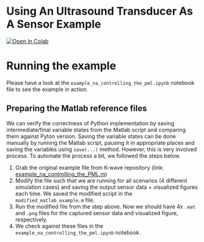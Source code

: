 # Using An Ultrasound Transducer As A Sensor Example

<a target="_blank" href="https://colab.research.google.com/github/waltsims/k-wave-python/blob/master/examples/na_controlling_the_pml/example_na_controlling_the_pml.ipynb">
  <img src="https://colab.research.google.com/assets/colab-badge.svg" alt="Open In Colab"/>
</a>

# Running the example

Please have a look at the `example_na_controlling_the_pml.ipynb` notebook file to see the example in action.

## Preparing the Matlab reference files

We can verify the correctness of Python implementation by saving intermediate/final variable states from the Matlab script
and comparing them against Pyton version. Saving the variable states can be done manually by running the Matlab script,
pausing it in appropriate places and saving the variables using `save(...)` method. However, this is very involved process.
To automate the process a bit, we followed the steps below.

1. Grab the original example file from K-wave repository (link: [example_na_controlling_the_PML.m](https://github.com/ucl-bug/k-wave/blob/main/k-Wave/examples/example_na_controlling_the_PML.m))
2. Modify the file such that we are running for all scenarios (4 different simulation cases) and saving the output sensor data + visualized figures each time. We saved the modified script in the `modified_matlab_example.m` file.
3. Run the modified file from the step above. Now we should have 4x `.mat` and `.png` files for the captured sensor data and visualized figure, respectively.
4. We check against these files in the `example_na_controlling_the_pml.ipynb` notebook.
